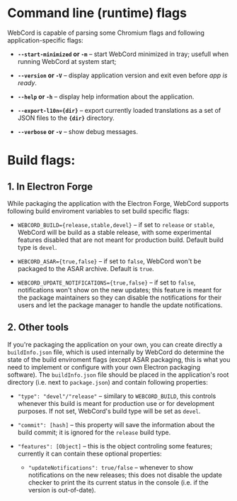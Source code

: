 # Command line (runtime) flags
WebCord is capable of parsing some Chromium flags and following
application-specific flags:

- **`--start-minimized` or `-m`** – start WebCord minimized in tray;
  usefull when running WebCord at system start;

- **`--version` or `-V`** – display application version and exit even before
  *app is ready*.

- **`--help` or `-h`** – display help information about the application.

- **`--export-l10n={dir}`** – export currently loaded translations as a set of
  JSON files to the **`{dir}`** directory.

- **`--verbose` or `-v`** – show debug messages.

# Build flags:

## 1. In Electron Forge

While packaging the application with the Electron Forge, WebCord supports
following build enviroment variables to set build specific flags:

- `WEBCORD_BUILD={release,stable,devel}` – if set to `release` or `stable`,
  WebCord will be build as a stable release, with some experimental features
  disabled that are not meant for production build. Default build type is
  `devel`.

- `WEBCORD_ASAR={true,false}` – if set to `false`, WebCord won't be packaged to
  the ASAR archive. Default is `true`.

- `WEBCORD_UPDATE_NOTIFICATIONS={true,false}` – if set to `false`, notifications
  won't show on the new updates; this feature is meant for the package
  maintainers so they can disable the notifications for their users and let the
  package manager to handle the update notifications.

## 2. Other tools

If you're packaging the application on your own, you can create directly a
`buildInfo.json` file, which is used internally by WebCord do determine the
state of the build enviroment flags (except ASAR packaging, this is what you
need to implement or configure with your own Electron packaging software).
The `buildInfo.json` file should be placed in the application's root directory
(i.e. next to `package.json`) and contain following properties:

- `"type": "devel"/"release"` – similary to `WEBCORD_BUILD`, this controls
  whenever this build is meant for production use or for development purposes.
  If not set, WebCord's build type will be set as `devel`.

- `"commit": [hash]` – this property will save the information about the build
  commit; it is ignored for the `release` build type.

- `"features": [Object]` – this is the object controling some features;
  currently it can contain these optional properties:

    - `"updateNotifications": true/false` – whenever to show notifications on
      the new releases; this does not disable the update checker to print the
      its current status in the console (i.e. if the version is out-of-date).